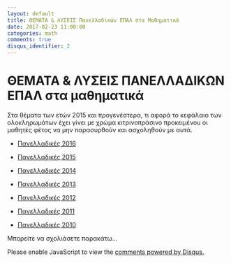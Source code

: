 ```yaml
---
layout: default
title: ΘΕΜΑΤΑ & ΛΥΣΕΙΣ Πανελλαδικών ΕΠΑΛ στα Μαθηματικά
date: 2017-02-23 11:00:00
categories: math
comments: true
disqus_identifier: 2
---
```


# ΘΕΜΑΤΑ & ΛΥΣΕΙΣ ΠΑΝΕΛΛΑΔΙΚΩΝ ΕΠΑΛ στα μαθηματικά

Στα θέματα των ετών 2015 και προγενέστερα, τι αφορά το κεφάλαιο των ολοκληρωμάτων έχει γίνει με χρώμα κιτρινοπράσινο προκειμένου  οι μαθητές φέτος να μην παρασυρθούν και ασχοληθούν με αυτά. 

* [Πανελλαδικές 2016](https://github.com/savvaspavlidis/savvaspavlidis.github.io/raw/master/_assets/paneladikes16.pdf)

* [Πανελλαδικές 2015](https://github.com/savvaspavlidis/savvaspavlidis.github.io/raw/master/_assets/paneladikes15.pdf)

* [Πανελλαδικές 2014](https://github.com/savvaspavlidis/savvaspavlidis.github.io/raw/master/_assets/paneladikes14a.pdf)

* [Πανελλαδικές 2013](https://github.com/savvaspavlidis/savvaspavlidis.github.io/raw/master/_assets/paneladikes13.pdf)

* [Πανελλαδικές 2012](https://github.com/savvaspavlidis/savvaspavlidis.github.io/raw/master/_assets/paneladikes12.pdf)

* [Πανελλαδικές 2011](https://github.com/savvaspavlidis/savvaspavlidis.github.io/raw/master/_assets/paneladikes11.pdf)

* [Πανελλαδικές 2010](https://github.com/savvaspavlidis/savvaspavlidis.github.io/raw/master/_assets/paneladikes10.pdf)


Μπορείτε να σχολιάσετε παρακάτω...

<div id="disqus_thread"></div>
<script>
  var disqus_config = function () {
    this.page.url = "{{ page.url | prepend: site.url }}";
    this.page.identifier = "{{ page.disqus_identifier }}"; 
  };
  (function() { // DON'T EDIT BELOW THIS LINE
    var d = document, s = d.createElement('script');
    s.src = '//savvaspavlidis.disqus.com/embed.js';
    s.setAttribute('data-timestamp', +new Date());
    (d.head || d.body).appendChild(s);
})();
</script>
<noscript>Please enable JavaScript to view the <a href="https://disqus.com/?ref_noscript">comments powered by Disqus.</a></noscript>

